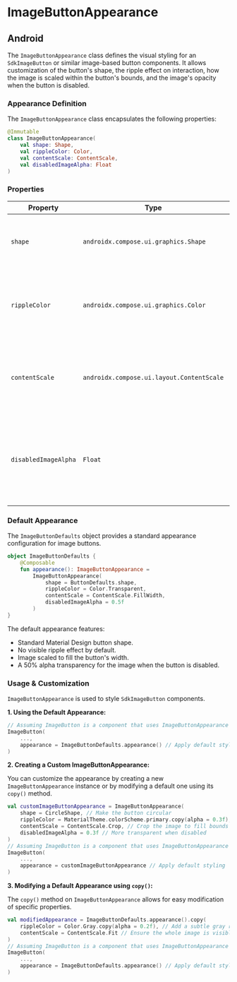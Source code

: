 # ImageButtonAppearance

## Android

The `ImageButtonAppearance` class defines the visual styling for an `SdkImageButton` or similar image-based button components. It allows customization of the button's shape, the ripple effect on interaction, how the image is scaled within the button's bounds, and the image's opacity when the button is disabled.

### Appearance Definition

The `ImageButtonAppearance` class encapsulates the following properties:

```Kotlin
@Immutable
class ImageButtonAppearance(
    val shape: Shape,
    val rippleColor: Color,
    val contentScale: ContentScale,
    val disabledImageAlpha: Float
)
```

### Properties

 Property             | Type                                     | Description                                                                                                                                                             |
----------------------|------------------------------------------|-------------------------------------------------------------------------------------------------------------------------------------------------------------------------|
 `shape`              | `androidx.compose.ui.graphics.Shape`     | The shape of the button's container, which also defines its clipping boundary.                                                                                            |
 `rippleColor`        | `androidx.compose.ui.graphics.Color`     | The color of the ripple effect displayed when the button is pressed. `Color.Transparent` can be used for no visible ripple.                                              |
 `contentScale`       | `androidx.compose.ui.layout.ContentScale`| Defines how the image should be scaled to fit the bounds of the button (e.g., `Fit`, `Crop`, `FillWidth`, `FillHeight`, `FillBounds`).                                         |
 `disabledImageAlpha` | `Float`                                  | The alpha (opacity) value applied to the image when the button is disabled. This value should be between 0.0f (fully transparent) and 1.0f (fully opaque).                 |

### Default Appearance

The `ImageButtonDefaults` object provides a standard appearance configuration for image buttons.

```Kotlin
object ImageButtonDefaults {
    @Composable
    fun appearance(): ImageButtonAppearance =
        ImageButtonAppearance(
            shape = ButtonDefaults.shape,
            rippleColor = Color.Transparent,
            contentScale = ContentScale.FillWidth,
            disabledImageAlpha = 0.5f
        )
}
```

The default appearance features:
*   Standard Material Design button shape.
*   No visible ripple effect by default.
*   Image scaled to fill the button's width.
*   A 50% alpha transparency for the image when the button is disabled.

### Usage & Customization

`ImageButtonAppearance` is used to style `SdkImageButton` components.

**1. Using the Default Appearance:**

```Kotlin
// Assuming ImageButton is a component that uses ImageButtonAppearance 
ImageButton( 
    ..., 
    appearance = ImageButtonDefaults.appearance() // Apply default styling 
)
```

**2. Creating a Custom ImageButtonAppearance:**

You can customize the appearance by creating a new `ImageButtonAppearance` instance or by modifying a default one using its `copy()` method.

```Kotlin
val customImageButtonAppearance = ImageButtonAppearance( 
    shape = CircleShape, // Make the button circular 
    rippleColor = MaterialTheme.colorScheme.primary.copy(alpha = 0.3f), // Use primary color for ripple 
    contentScale = ContentScale.Crop, // Crop the image to fill bounds 
    disabledImageAlpha = 0.3f // More transparent when disabled 
)
// Assuming ImageButton is a component that uses ImageButtonAppearance 
ImageButton( 
    ..., 
    appearance = customImageButtonAppearance // Apply default styling 
)
```

**3. Modifying a Default Appearance using `copy()`:**

The `copy()` method on `ImageButtonAppearance` allows for easy modification of specific properties.

```Kotlin
val modifiedAppearance = ImageButtonDefaults.appearance().copy( 
    rippleColor = Color.Gray.copy(alpha = 0.2f), // Add a subtle gray ripple 
    contentScale = ContentScale.Fit // Ensure the whole image is visible 
)
// Assuming ImageButton is a component that uses ImageButtonAppearance 
ImageButton( 
    ..., 
    appearance = ImageButtonDefaults.appearance() // Apply default styling 
)
```